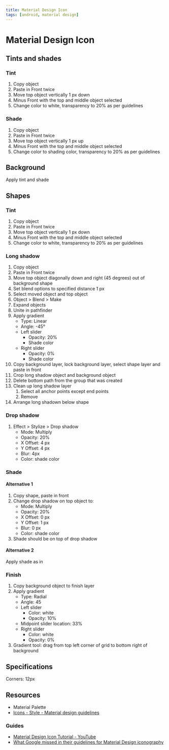 ```yaml
---
title: Material Design Icon
tags: [android, material design]
---
```


# Material Design Icon

## Tints and shades

### Tint 
1. Copy object
2. Paste in Front twice
3. Move top object vertically 1 px down
4. Minus Front with the top and middle object selected
5. Change color to white, transparency to 20% as per guidelines

### Shade
1. Copy object
2. Paste in Front twice
3. Move top object vertically 1 px up
4. Minus Front with the top and middle object selected
5. Change color to shading color, transparency to 20% as per guidelines

## Background

Apply tint and shade

## Shapes

### Tint
1. Copy object
2. Paste in Front twice
3. Move top object vertically 1 px down
4. Minus Front with the top and middle object selected
5. Change color to white, transparency to 20% as per guidelines

### Long shadow
1. Copy object
2. Paste in Front twice
3. Move top object diagonally down and right (45 degrees) out of background shape
4. Set blend options to specified distance 1 px
5. Select moved object and top object
6. Object > Blend > Make
7. Expand objects
8. Unite in pathfinder
9. Apply gradient
	* Type: Linear 
    * Angle: -45°
    * Left slider
    	* Opacity: 20%
        * Shade color
    * Right slider
    	* Opacity: 0%
        * Shade color
10. Copy background layer, lock background layer, select shape layer and paste in front
11. Crop long shadow object and background object
12. Delete bottom path from the group that was created
13. Clean up long shadow layer
	1. Select all anchor points except end points
    2. Remove
14. Arrange long shadown below shape

### Drop shadow

1. Effect > Stylize > Drop shadow
	* Mode: Multiply
    * Opacity: 20%
    * X Offset: 4 px
    * Y Offset: 4 px 
    * Blur: 4px
    * Color: shade color
   
### Shade

#### Alternative 1

1. Copy shape, paste in front
2. Change drop shadow on top object to:
	* Mode: Multiply
    * Opacity: 20%
    * X Offset: 0 px
    * Y Offset: 1 px
    * Blur: 0 px
    * Color: shade color
3. Shade should be on top of drop shadow

#### Alternative 2

Apply shade as in 
   
### Finish

1. Copy background object to finish layer
2. Apply gradient
   * Type: Radial
   * Angle: 45
   * Left slider
     * Color: white
     * Opacity: 10%
   * Midpoint slider location: 33%
   * Right slider
     * Color: white
     * Opacity: 0%
3. Gradient tool: drag from top left corner of grid to bottom right of background


## Specifications

Corners: 12px

## Resources

* Material Palette
* [Icons - Style - Material design guidelines](https://material.google.com/style/icons.html#icons-product-icons)

### Guides

* [Material Design Icon Tutorial - YouTube](https://www.youtube.com/watch?v=ZoRE9bv1mcc)
* [What Google missed in their guidelines for Material Design iconography](https://stories.uplabs.com/what-google-missed-in-their-guidelines-for-material-design-iconography-daf9f88000ec#.dnifjeudf)

